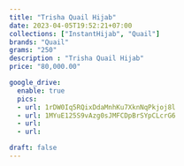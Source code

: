 ```yaml
---
title: "Trisha Quail Hijab"
date: 2023-04-05T19:52:21+07:00
collections: ["InstantHijab", "Quail"]
brands: "Quail"
grams: "250"
description : "Trisha Quail Hijab"
price: "80,000.00"

google_drive:
  enable: true
  pics:
  - url: 1rDW0Iq5RQixDdaMnhKu7XknNqPkjoj8l
  - url: 1MYuE125S9vAzg0sJMFCDpBrSYpCLcrG6
  - url: 
  - url: 

draft: false
---
```


    
  

